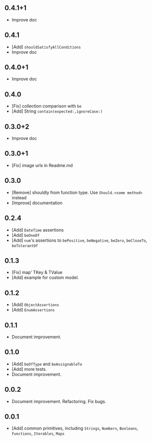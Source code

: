 ## 0.4.1+1

* Improve doc

## 0.4.1

* [Add] `shouldSatisfyAllConditions`
* Improve doc

## 0.4.0+1

* Improve doc

## 0.4.0

* [Fix] collection comparison with `be`
* [Add] String `contain(expected:,ignoreCase:)`

## 0.3.0+2

* Improve doc

## 0.3.0+1

* [Fix] image urls in Readme.md

## 0.3.0

* [Remove] shouldly from function type. Use `Should.<some method>` instead
* [Improve] documentation

## 0.2.4

* [Add] `DateTime` assertions
* [Add] `beOneOf`
* [Add] `num`'s assertions to `bePositive`, `beNegative`, `beZero`, `beCloseTo`, `beTolerantOf`

## 0.1.3

* [Fix] map' TKey & TValue
* [Add] example for custom model.

## 0.1.2

* [Add] `ObjectAssertions`
* [Add] `EnumAssertions`

## 0.1.1

* Document improvement.

## 0.1.0

* [Add] `beOfType` and `beAssignableTo`
* [Add] more tests.
* Document improvement.

## 0.0.2

* Document improvement. Refactoring. Fix bugs.

## 0.0.1

* [Add] common primitives, including `Strings`, `Numbers`, `Booleans`, `Functions`, `Iterables`, `Maps`
